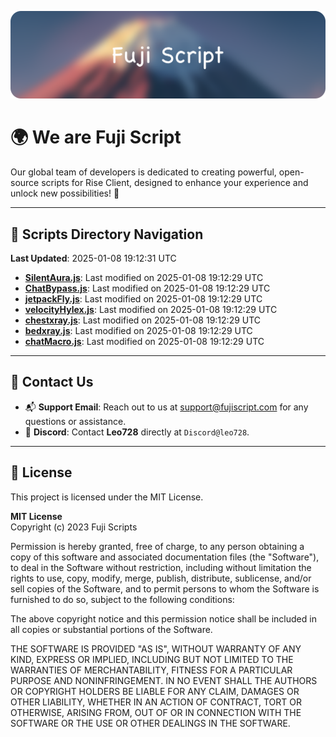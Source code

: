 ![Banner](.github/b.webp)

# 🌍 **We are Fuji Script**

Our global team of developers is dedicated to creating powerful, open-source scripts for Rise Client, designed to enhance your experience and unlock new possibilities! 🌟

---
<!-- SCRIPTS_NAVIGATION_START -->
## 📂 **Scripts Directory Navigation**

**Last Updated**: 2025-01-08 19:12:31 UTC

- **[SilentAura.js](scripts/SilentAura.js)**: Last modified on 2025-01-08 19:12:29 UTC
- **[ChatBypass.js](scripts/ChatBypass.js)**: Last modified on 2025-01-08 19:12:29 UTC
- **[jetpackFly.js](scripts/jetpackFly.js)**: Last modified on 2025-01-08 19:12:29 UTC
- **[velocityHylex.js](scripts/velocityHylex.js)**: Last modified on 2025-01-08 19:12:29 UTC
- **[chestxray.js](scripts/chestxray.js)**: Last modified on 2025-01-08 19:12:29 UTC
- **[bedxray.js](scripts/bedxray.js)**: Last modified on 2025-01-08 19:12:29 UTC
- **[chatMacro.js](scripts/chatMacro.js)**: Last modified on 2025-01-08 19:12:29 UTC

<!-- SCRIPTS_NAVIGATION_END -->

---

## 💬 **Contact Us**  
- 📬 **Support Email**: Reach out to us at [support@fujiscript.com](mailto:support@fujiscript.com) for any questions or assistance.  
- 💬 **Discord**: Contact **Leo728** directly at `Discord@leo728`.

---

## 📜 **License**

This project is licensed under the MIT License.  

**MIT License**  
Copyright (c) 2023 Fuji Scripts  

Permission is hereby granted, free of charge, to any person obtaining a copy of this software and associated documentation files (the "Software"), to deal in the Software without restriction, including without limitation the rights to use, copy, modify, merge, publish, distribute, sublicense, and/or sell copies of the Software, and to permit persons to whom the Software is furnished to do so, subject to the following conditions:  

The above copyright notice and this permission notice shall be included in all copies or substantial portions of the Software.  

THE SOFTWARE IS PROVIDED "AS IS", WITHOUT WARRANTY OF ANY KIND, EXPRESS OR IMPLIED, INCLUDING BUT NOT LIMITED TO THE WARRANTIES OF MERCHANTABILITY, FITNESS FOR A PARTICULAR PURPOSE AND NONINFRINGEMENT. IN NO EVENT SHALL THE AUTHORS OR COPYRIGHT HOLDERS BE LIABLE FOR ANY CLAIM, DAMAGES OR OTHER LIABILITY, WHETHER IN AN ACTION OF CONTRACT, TORT OR OTHERWISE, ARISING FROM, OUT OF OR IN CONNECTION WITH THE SOFTWARE OR THE USE OR OTHER DEALINGS IN THE SOFTWARE.  
